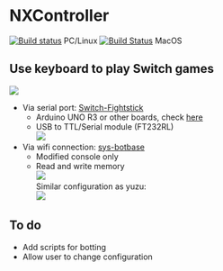 # NXController
[![Build status](https://ci.appveyor.com/api/projects/status/ecv4u4e0x18w9qfc?svg=true)](https://ci.appveyor.com/project/wwwwwwzx/nxcontroller)  PC/Linux 
[![Build Status](https://travis-ci.com/wwwwwwzx/NXController.svg?branch=master)](https://travis-ci.com/wwwwwwzx/NXController)  MacOS  




## Use keyboard to play Switch games
![](https://i.imgur.com/kqO9mKC.png)  

- Via serial port: [Switch-Fightstick](https://github.com/wwwwwwzx/Switch-Fightstick)  
  - Arduino UNO R3 or other boards, check [here](https://github.com/shinyquagsire23/Switch-Fightstick/blob/master/README.md)  
  - USB to TTL/Serial module (FT232RL)  
![](https://i.imgur.com/dOYtwCx.png)
- Via wifi connection: [sys-botbase](https://github.com/olliz0r/sys-botbase)  
  - Modified console only  
  - Read and write memory  
![](https://i.imgur.com/axVMUc9.png)  
Similar configuration as yuzu:  
![](https://i.imgur.com/UqwOnHz.png)
## To do
- Add scripts for botting
- Allow user to change configuration
